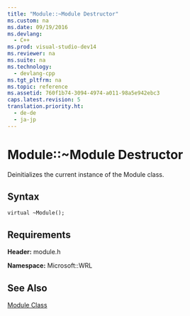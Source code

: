 ```yaml
---
title: "Module::~Module Destructor"
ms.custom: na
ms.date: 09/19/2016
ms.devlang: 
  - C++
ms.prod: visual-studio-dev14
ms.reviewer: na
ms.suite: na
ms.technology: 
  - devlang-cpp
ms.tgt_pltfrm: na
ms.topic: reference
ms.assetid: 760f1b74-3094-4974-a011-98a5e942ebc3
caps.latest.revision: 5
translation.priority.ht: 
  - de-de
  - ja-jp
---
```

# Module::~Module Destructor
Deinitializes the current instance of the Module class.  
  
## Syntax  
  
```  
virtual ~Module();  
```  
  
## Requirements  
 **Header:** module.h  
  
 **Namespace:** Microsoft::WRL  
  
## See Also  
 [Module Class](../vs140/Module-Class.md)